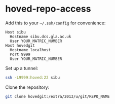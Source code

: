 hoved-repo-access
=================

Add this to your `~/.ssh/config` for convenience:

```
Host sibu
  Hostname sibu.dcs.gla.ac.uk
  User YOUR_MATRIC_NUMBER
Host hovedgit
  Hostname localhost
  Port 9999
  User YOUR_MATRIC_NUMBER
```

Set up a tunnel:
```bash
ssh -L9999:hoved:22 sibu
```

Clone the repository:
```bash
git clone hovedgit:/extra/2013/u/git/REPO_NAME
```
